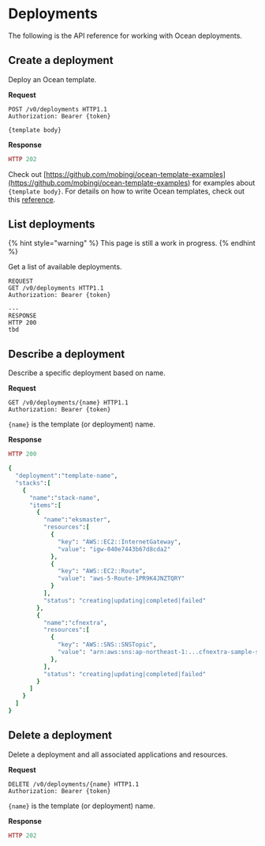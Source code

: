 # Deployments

The following is the API reference for working with Ocean deployments. 

## Create a deployment

Deploy an Ocean template.

**Request**

```http
POST /v0/deployments HTTP1.1
Authorization: Bearer {token}

{template body}
```

**Response**

```ruby
HTTP 202
```

Check out [https://github.com/mobingi/ocean-template-examples](https://github.com/mobingi/ocean-template-examples) for examples about `{template body}`. For details on how to write Ocean templates, check out this [reference](https://docs.mobingi.com/v/ocean-en/template-2018-07-02).

## List deployments

{% hint style="warning" %}
This page is still a work in progress.
{% endhint %}

Get a list of available deployments.

```http
REQUEST
GET /v0/deployments HTTP1.1
Authorization: Bearer {token}

---
RESPONSE
HTTP 200
tbd
```

## Describe a deployment

Describe a specific deployment based on name.

**Request**

```http
GET /v0/deployments/{name} HTTP1.1
Authorization: Bearer {token}
```

`{name}` is the template (or deployment) name.

**Response**

```ruby
HTTP 200

{
  "deployment":"template-name",
  "stacks":[
    {
      "name":"stack-name",
      "items":[
        {
          "name":"eksmaster",
          "resources":[
            {
              "key": "AWS::EC2::InternetGateway",
              "value": "igw-040e7443b67d8cda2"
            },
            {
              "key": "AWS::EC2::Route",
              "value": "aws-5-Route-1PR9K4JNZTQRY"
            }
          ],
          "status": "creating|updating|completed|failed"
        },
        {
          "name":"cfnextra",
          "resources":[
            {
              "key": "AWS::SNS::SNSTopic",
              "value": "arn:aws:sns:ap-northeast-1:...cfnextra-sample-snstopic"
            },
          ],
          "status": "creating|updating|completed|failed"
        }
      ]
    }     
  ]
}
```

## Delete a deployment

Delete a deployment and all associated applications and resources.

**Request**

```http
DELETE /v0/deployments/{name} HTTP1.1
Authorization: Bearer {token}
```

`{name}` is the template (or deployment) name.

**Response**

```ruby
HTTP 202
```

